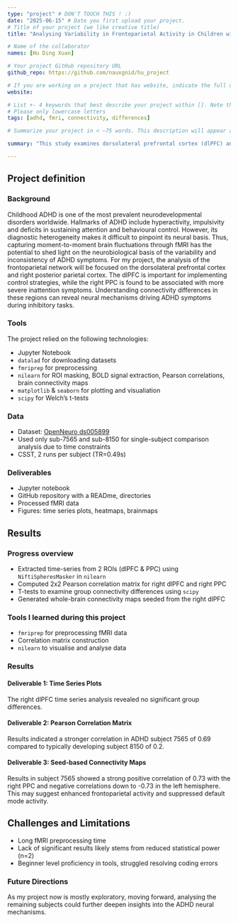 ```yaml
---
type: "project" # DON'T TOUCH THIS ! :)
date: "2025-06-15" # Date you first upload your project.
# Title of your project (we like creative title)
title: "Analysing Variability in Frontoparietal Activity in Children with and without ADHD"

# Name of the collaborator
names: [Hu Ding Xuan]

# Your project GitHub repository URL
github_repo: https://github.com/nauxgnid/hu_project

# If you are working on a project that has website, indicate the full url including "https://" below or leave it empty.
website:

# List +- 4 keywords that best describe your project within []. Note that the project summary also involves a number of key words. Those are listed on top of the [github repository](https://github.com/PSY6983-2021/project_template), click `manage topics`.
# Please only lowercase letters
tags: [adhd, fmri, connectivity, differences]

# Summarize your project in < ~75 words. This description will appear at the top of your page and on the list page with other projects..

summary: "This study examines dorsolateral prefrontal cortex (dlPFC) and posterior parietal cortex (PPC) connectivity and dlPFC BOLD time series in ADHD versus typically developing (TD) children during the cued stop-signal task (CSST) using fMRI data from OpenNeuro ds005899. It is hypothesised that stronger dlPFC-PPC connectivity will be found in the ADHD group."

---
```

<!-- This is an html comment and this won't appear in the rendered page. You are now editing the "content" area, the core of your description. Everything that you can do in markdown is allowed below. We added a couple of comments to guide your through documenting your progress. -->

## Project definition

### Background

Childhood ADHD is one of the most prevalent neurodevelopmental disorders worldwide. Hallmarks of ADHD include hyperactivity, impulsivity and deficits in sustaining attention and behavioural control. However, its diagnostic heterogeneity makes it difficult to pinpoint its neural basis. Thus, capturing moment-to-moment brain fluctuations through fMRI has the potential to shed light on the neurobiological basis of the variability and inconsistency of ADHD symptoms. For my project, the analysis of the frontoparietal network will be focused on the dorsolateral prefrontal cortex and right posterior parietal cortex. The dlPFC is important for implementing control strategies, while the right PPC is found to be associated with more severe inattention symptoms. Understanding connectivity differences in these regions can reveal neural mechanisms driving ADHD symptoms during inhibitory tasks.

### Tools

The project relied on the following technologies:
 * Jupyter Notebook
 * `datalad` for downloading datasets
 * `fmriprep` for preprocessing
 * `nilearn` for ROI masking, BOLD signal extraction, Pearson correlations, brain connectivity maps
 * `matplotlib` & `seaborn` for plotting and visualiation
 * `scipy` for Welch’s t-tests

### Data
* Dataset: [OpenNeuro ds005899](https://openneuro.org/datasets/ds005899/versions/1.0.2)
* Used only sub-7565 and sub-8150 for single-subject comparison analysis due to time constraints
* CSST, 2 runs per subject (TR=0.49s)

### Deliverables
* Jupyter notebook
* GitHub repository with a READme, directories
* Processed fMRI data
* Figures: time series plots, heatmaps, brainmaps

## Results

### Progress overview
* Extracted time-series from 2 ROIs (dlPFC & PPC) using `NiftiSpheresMasker` in `nilearn`
* Computed 2x2 Pearson correlation matrix for right dlPFC and right PPC
* T-tests to examine group connectivity differences using `scipy`
* Generated whole-brain connectivity maps seeded from the right dlPFC

### Tools I learned during this project

 * `fmriprep` for preprocessing fMRI data
 * Correlation matrix construction
 * `nilearn` to visualise and analyse data

### Results

#### Deliverable 1: Time Series Plots
The right dlPFC time series analysis revealed no significant group differences.

#### Deliverable 2: Pearson Correlation Matrix
Results indicated a stronger correlation in ADHD subject 7565 of 0.69 compared to typically developing subject 8150 of 0.2.

#### Deliverable 3: Seed-based Connectivity Maps
Results in subject 7565 showed a strong positive correlation of 0.73 with the right PPC and negative correlations down to -0.73 in the left hemisphere. This may suggest enhanced frontoparietal activity and suppressed default mode activity.

## Challenges and Limitations
* Long fMRI preprocessing time
* Lack of significant results likely stems from reduced statistical power (n=2)
* Beginner level proficiency in tools, struggled resolving coding errors

### Future Directions
As my project now is mostly exploratory, moving forward, analysing the remaining subjects could further deepen insights into the ADHD neural mechanisms.


